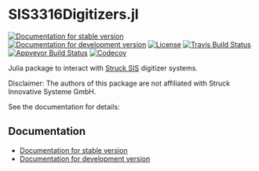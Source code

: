 # SIS3316Digitizers.jl

[![Documentation for stable version](https://img.shields.io/badge/docs-stable-blue.svg)](https://oschulz.github.io/SIS3316Digitizers.jl/stable)
[![Documentation for development version](https://img.shields.io/badge/docs-dev-blue.svg)](https://oschulz.github.io/SIS3316Digitizers.jl/dev)
[![License](http://img.shields.io/badge/license-MIT-brightgreen.svg?style=flat)](LICENSE.md)
[![Travis Build Status](https://travis-ci.com/oschulz/SIS3316Digitizers.jl.svg?branch=master)](https://travis-ci.com/oschulz/SIS3316Digitizers.jl)
[![Appveyor Build Status](https://ci.appveyor.com/api/projects/status/github/oschulz/SIS3316Digitizers.jl?branch=master&svg=true)](https://ci.appveyor.com/project/oschulz/SIS3316Digitizers-jl)
[![Codecov](https://codecov.io/gh/oschulz/SIS3316Digitizers.jl/branch/master/graph/badge.svg)](https://codecov.io/gh/oschulz/SIS3316Digitizers.jl)

Julia package to interact with [Struck SIS](https://www.struck.de/) digitizer
systems.

Disclaimer: The authors of this package are not affiliated with Struck
Innovative Systeme GmbH.

See the documentation for details:

## Documentation

* [Documentation for stable version](https://oschulz.github.io/SIS3316Digitizers.jl/stable)
* [Documentation for development version](https://oschulz.github.io/SIS3316Digitizers.jl/dev)
